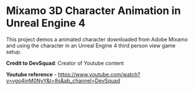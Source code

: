 # Mixamo 3D Character Animation in Unreal Engine 4

This project demos a animated character downloaded from Adobe Mixamo and using the character in an Unreal Engine 4 third person view game setup.

**Credit to DevSquad**: Creator of Youtube content

**Youtube reference** - https://www.youtube.com/watch?v=vgo4jnM0NyY&t=8s&ab_channel=DevSquad
